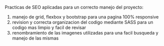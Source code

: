 Practicas de SEO aplicadas para un correcto manejo del proyecto:
1. manejo de grid, flexbox y bootstrap para una pagina 100% responsive
2. revision y correcta organizacion del codigo mediante SASS para un codigo mas limpio y facil de revisar
3. renombramiento de las imagenes utilizadas para una facil busqueda y manejo de las mismas
